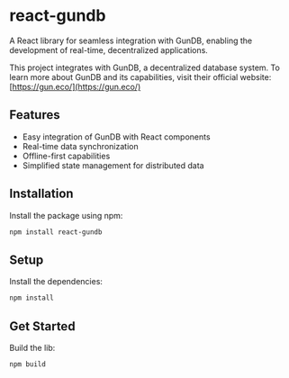 # react-gundb

A React library for seamless integration with GunDB, enabling the development of real-time, decentralized applications.

This project integrates with GunDB, a decentralized database system. To learn more about GunDB and its capabilities, visit their official website: [https://gun.eco/](https://gun.eco/)

## Features

- Easy integration of GunDB with React components
- Real-time data synchronization
- Offline-first capabilities
- Simplified state management for distributed data

## Installation

Install the package using npm:

```bash
npm install react-gundb
```

## Setup

Install the dependencies:

```bash
npm install
```

## Get Started

Build the lib:

```bash
npm build
```

